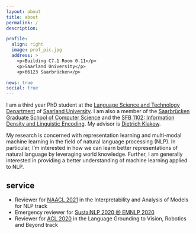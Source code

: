 ```yaml
---
layout: about
title: about
permalink: /
description: 

profile:
  align: right
  image: prof_pic.jpg
  address: >
    <p>Building C7.1 Room 0.11</p>
    <p>Saarland University</p>
    <p>66123 Saarbrücken</p>

news: true
social: true
---
```


I am a third year PhD student at the [Language Science and Technology Department](https://www.uni-saarland.de/en/department/lst.html) of [Saarland University](https://www.uni-saarland.de/en/home.html). I am also a member of the [Saarbrücken Graduate School of Computer Science](https://www.graduateschool-computerscience.de/) and the [SFB 1102: Information Density and Linguistic Encoding](http://www.sfb1102.uni-saarland.de/). My advisor is [Dietrich Klakow](https://scholar.google.de/citations?user=_HtGYmoAAAAJ&hl=en&oi=ao).

My research is concerned with representation learning and multi-modal machine learning in the field of natural language processing (NLP). In particular, I’m interested in how we can learn better representations of natural language by leveraging world knowledge. Further, I am generally interested in providing a better understanding of machine learning applied to NLP.

## service

- Reviewer for [NAACL 2021](https://2021.naacl.org/) in the Interpretability and Analysis of Models for NLP track
- Emergency reviewer for [SustaiNLP 2020 @ EMNLP 2020](https://sites.google.com/view/sustainlp2020/home)
- Reviewer for [ACL 2020](https://acl2020.org/) in the Language Grounding to Vision, Robotics and Beyond track

